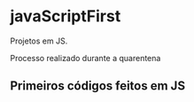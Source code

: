 # javaScriptFirst

Projetos em JS.   
 
Processo realizado durante a quarentena         
   
## Primeiros códigos feitos em JS 
<br>    
  
 
  
 

   
 
 

